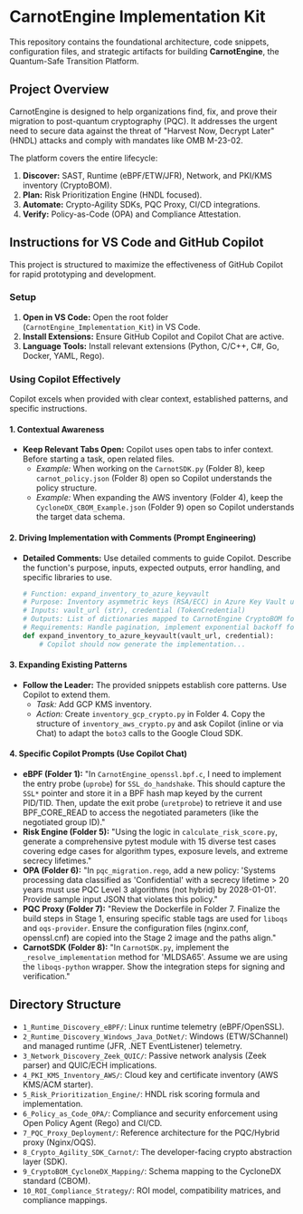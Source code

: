 # CarnotEngine Implementation Kit

This repository contains the foundational architecture, code snippets, configuration files, and strategic artifacts for building **CarnotEngine**, the Quantum-Safe Transition Platform.

## Project Overview

CarnotEngine is designed to help organizations find, fix, and prove their migration to post-quantum cryptography (PQC). It addresses the urgent need to secure data against the threat of "Harvest Now, Decrypt Later" (HNDL) attacks and comply with mandates like OMB M-23-02.

The platform covers the entire lifecycle:
1.  **Discover:** SAST, Runtime (eBPF/ETW/JFR), Network, and PKI/KMS inventory (CryptoBOM).
2.  **Plan:** Risk Prioritization Engine (HNDL focused).
3.  **Automate:** Crypto-Agility SDKs, PQC Proxy, CI/CD integrations.
4.  **Verify:** Policy-as-Code (OPA) and Compliance Attestation.

## Instructions for VS Code and GitHub Copilot

This project is structured to maximize the effectiveness of GitHub Copilot for rapid prototyping and development.

### Setup

1.  **Open in VS Code:** Open the root folder (`CarnotEngine_Implementation_Kit`) in VS Code.
2.  **Install Extensions:** Ensure GitHub Copilot and Copilot Chat are active.
3.  **Language Tools:** Install relevant extensions (Python, C/C++, C#, Go, Docker, YAML, Rego).

### Using Copilot Effectively

Copilot excels when provided with clear context, established patterns, and specific instructions.

#### 1. Contextual Awareness

*   **Keep Relevant Tabs Open:** Copilot uses open tabs to infer context. Before starting a task, open related files.
    *   *Example:* When working on the `CarnotSDK.py` (Folder 8), keep `carnot_policy.json` (Folder 8) open so Copilot understands the policy structure.
    *   *Example:* When expanding the AWS inventory (Folder 4), keep the `CycloneDX_CBOM_Example.json` (Folder 9) open so Copilot understands the target data schema.

#### 2. Driving Implementation with Comments (Prompt Engineering)

*   **Detailed Comments:** Use detailed comments to guide Copilot. Describe the function's purpose, inputs, expected outputs, error handling, and specific libraries to use.

    ```python
    # Function: expand_inventory_to_azure_keyvault
    # Purpose: Inventory asymmetric keys (RSA/ECC) in Azure Key Vault using Azure SDK for Python.
    # Inputs: vault_url (str), credential (TokenCredential)
    # Outputs: List of dictionaries mapped to CarnotEngine CryptoBOM format.
    # Requirements: Handle pagination, implement exponential backoff for retries (using tenacity), log errors.
    def expand_inventory_to_azure_keyvault(vault_url, credential):
        # Copilot should now generate the implementation...
    ```

#### 3. Expanding Existing Patterns

*   **Follow the Leader:** The provided snippets establish core patterns. Use Copilot to extend them.
    *   *Task:* Add GCP KMS inventory.
    *   *Action:* Create `inventory_gcp_crypto.py` in Folder 4. Copy the structure of `inventory_aws_crypto.py` and ask Copilot (inline or via Chat) to adapt the `boto3` calls to the Google Cloud SDK.

#### 4. Specific Copilot Prompts (Use Copilot Chat)

*   **eBPF (Folder 1):** "In `CarnotEngine_openssl.bpf.c`, I need to implement the entry probe (`uprobe`) for `SSL_do_handshake`. This should capture the `SSL*` pointer and store it in a BPF hash map keyed by the current PID/TID. Then, update the exit probe (`uretprobe`) to retrieve it and use BPF_CORE_READ to access the negotiated parameters (like the negotiated group ID)."
*   **Risk Engine (Folder 5):** "Using the logic in `calculate_risk_score.py`, generate a comprehensive pytest module with 15 diverse test cases covering edge cases for algorithm types, exposure levels, and extreme secrecy lifetimes."
*   **OPA (Folder 6):** "In `pqc_migration.rego`, add a new policy: 'Systems processing data classified as 'Confidential' with a secrecy lifetime > 20 years must use PQC Level 3 algorithms (not hybrid) by 2028-01-01'. Provide sample input JSON that violates this policy."
*   **PQC Proxy (Folder 7):** "Review the Dockerfile in Folder 7. Finalize the build steps in Stage 1, ensuring specific stable tags are used for `liboqs` and `oqs-provider`. Ensure the configuration files (nginx.conf, openssl.cnf) are copied into the Stage 2 image and the paths align."
*   **CarnotSDK (Folder 8):** "In `CarnotSDK.py`, implement the `_resolve_implementation` method for 'MLDSA65'. Assume we are using the `liboqs-python` wrapper. Show the integration steps for signing and verification."

## Directory Structure

*   `1_Runtime_Discovery_eBPF/`: Linux runtime telemetry (eBPF/OpenSSL).
*   `2_Runtime_Discovery_Windows_Java_DotNet/`: Windows (ETW/SChannel) and managed runtime (JFR, .NET EventListener) telemetry.
*   `3_Network_Discovery_Zeek_QUIC/`: Passive network analysis (Zeek parser) and QUIC/ECH implications.
*   `4_PKI_KMS_Inventory_AWS/`: Cloud key and certificate inventory (AWS KMS/ACM starter).
*   `5_Risk_Prioritization_Engine/`: HNDL risk scoring formula and implementation.
*   `6_Policy_as_Code_OPA/`: Compliance and security enforcement using Open Policy Agent (Rego) and CI/CD.
*   `7_PQC_Proxy_Deployment/`: Reference architecture for the PQC/Hybrid proxy (Nginx/OQS).
*   `8_Crypto_Agility_SDK_Carnot/`: The developer-facing crypto abstraction layer (SDK).
*   `9_CryptoBOM_CycloneDX_Mapping/`: Schema mapping to the CycloneDX standard (CBOM).
*   `10_ROI_Compliance_Strategy/`: ROI model, compatibility matrices, and compliance mappings.